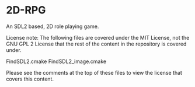 # 2D-RPG
An SDL2 based, 2D role playing game. 

License note:
The following files are covered under the MIT License, not the GNU GPL 2 License that the rest of the content in the repository is covered under.

FindSDL2.cmake
FindSDL2_image.cmake

Please see the comments at the top of these files to view the license that covers this content.
